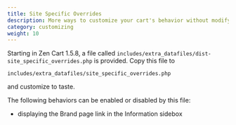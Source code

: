 ```yaml
---
title: Site Specific Overrides 
description: More ways to customize your cart's behavior without modifying core files
category: customizing
weight: 10
---
```


Starting in Zen Cart 1.5.8, a file called `includes/extra_datafiles/dist-site_specific_overrides.php` is provided.  Copy this file to 

`includes/extra_datafiles/site_specific_overrides.php`

and customize to taste. 

The following behaviors can be enabled or disabled by this file: 

- displaying the Brand page link in the Information sidebox 

